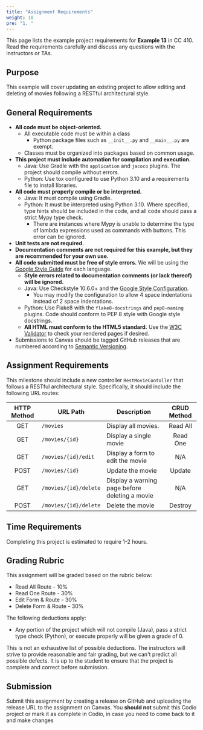 ```yaml
---
title: "Assignment Requirements"
weight: 10
pre: "1. "
---
```


This page lists the example project requirements for **Example 13** in CC 410. Read the requirements carefully and discuss any questions with the instructors or TAs. 

## Purpose

This example will cover updating an existing project to allow editing and deleting of movies following a RESTful architectural style.

## General Requirements

* **All code must be object-oriented.**
  * All executable code must be within a class
    * Python package files such as `__init__.py` and `__main__.py` are exempt.
  * Classes must be organized into packages based on common usage.
* **This project must include automation for compilation and execution.**
  * Java: Use Gradle with the `application` and `jacoco` plugins. The project should compile without errors. 
  * Python: Use tox configured to use Python 3.10 and a requirements file to install libraries. 
* **All code must properly compile or be interpreted.**
  * Java: It must compile using Gradle.
  * Python: It must be interpreted using Python 3.10. Where specified, type hints should be included in the code, and all code should pass a strict Mypy type check.
    * There are instances where Mypy is unable to determine the type of lambda expressions used as commands with buttons. This error can be ignored.
* **Unit tests are not required.**
* **Documentation comments are not required for this example, but they are recommended for your own use.**
* **All code submitted must be free of style errors.** We will be using the [Google Style Guide](https://google.github.io/styleguide/) for each language. 
  * **Style errors related to documentation comments (or lack thereof) will be ignored.**
  * Java: Use Checkstyle 10.6.0+ and the [Google Style Configuration](https://raw.githubusercontent.com/checkstyle/checkstyle/checkstyle-10.6.0/src/main/resources/google_checks.xml). 
    * You may modify the configuration to allow 4 space indentations instead of 2 space indentations.
  * Python: Use Flake8 with the `flake8-docstrings` and `pep8-naming` plugins. Code should conform to PEP 8 style with Google style docstrings. 
  * **All HTML must conform to the HTML5 standard.** Use the [W3C Validator](https://validator.w3.org/) to check your rendered pages if desired.
* Submissions to Canvas should be tagged GitHub releases that are numbered according to [Semantic Versioning](https://semver.org/).

## Assignment Requirements

This milestone should include a new controller `RestMovieContoller` that follows a RESTful architectural style. Specifically, it should include the following URL routes:

| HTTP Method | URL Path | Description | CRUD Method |
|:-----------:|----------|-------------|:-----------:|
| GET | `/movies` | Display all movies. | Read All |
| GET | `/movies/{id}` | Display a single movie | Read One |
| GET | `/movies/{id}/edit` | Display a form to edit the movie | N/A |
| POST | `/movies/{id}` | Update the movie | Update |
| GET | `/movies/{id}/delete` | Display a warning page before deleting a movie | N/A |
| POST | `/movies/{id}/delete` | Delete the movie | Destroy |
 
## Time Requirements

Completing this project is estimated to require 1-2 hours.

## Grading Rubric

This assignment will be graded based on the rubric below:

* Read All Route - 10%
* Read One Route - 30%
* Edit Form & Route - 30%
* Delete Form & Route - 30%

The following deductions apply:

* Any portion of the project which will not compile (Java), pass a strict type check (Python), or execute properly will be given a grade of 0.

This is not an exhaustive list of possible deductions. The instructors will strive to provide reasonable and fair grading, but we can't predict all possible defects. It is up to the student to ensure that the project is complete and correct before submission. 

## Submission

Submit this assignment by creating a release on GitHub and uploading the release URL to the assignment on Canvas. You **should not** submit this Codio project or mark it as complete in Codio, in case you need to come back to it and make changes 